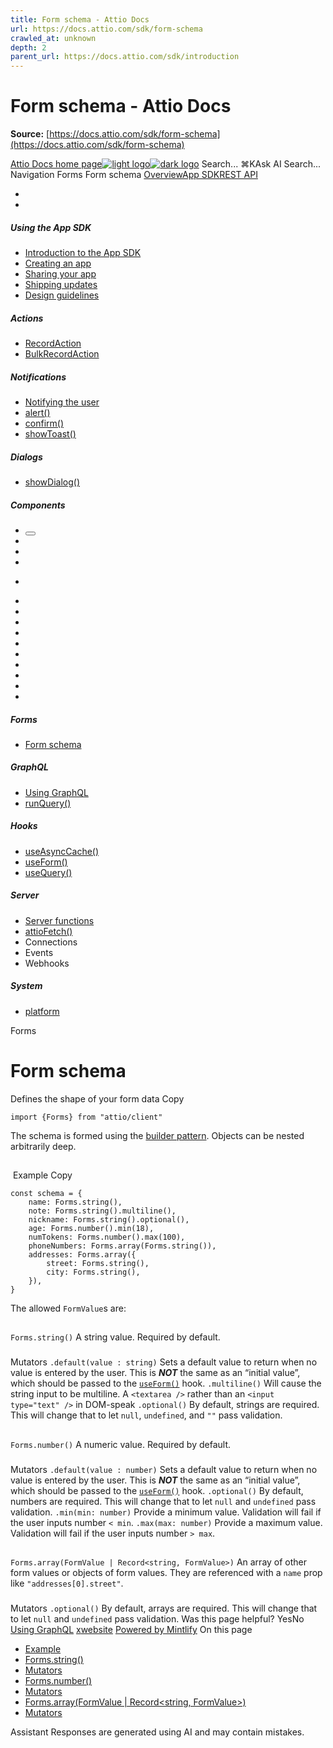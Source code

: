 ```yaml
---
title: Form schema - Attio Docs
url: https://docs.attio.com/sdk/form-schema
crawled_at: unknown
depth: 2
parent_url: https://docs.attio.com/sdk/introduction
---
```


# Form schema - Attio Docs

**Source:** [https://docs.attio.com/sdk/form-schema](https://docs.attio.com/sdk/form-schema)

[Attio Docs home page![light logo](https://mintlify.s3.us-west-1.amazonaws.com/attio/logo/light.svg)![dark logo](https://mintlify.s3.us-west-1.amazonaws.com/attio/logo/dark.svg)](https://docs.attio.com/)
Search...
⌘KAsk AI
Search...
Navigation
Forms
Form schema
[Overview](https://docs.attio.com/docs/overview)[App SDK](https://docs.attio.com/sdk/introduction)[REST API](https://docs.attio.com/rest-api/overview)
* [](https://build.attio.com/)
* [](https://attio.com/help)
##### Using the App SDK
  * [Introduction to the App SDK](https://docs.attio.com/sdk/introduction)
  * [Creating an app](https://docs.attio.com/sdk/creating-an-app)
  * [Sharing your app](https://docs.attio.com/sdk/sharing-your-app)
  * [Shipping updates](https://docs.attio.com/sdk/shipping-updates)
  * [Design guidelines](https://docs.attio.com/sdk/design-guidelines)


##### Actions
  * [RecordAction](https://docs.attio.com/sdk/actions/record-action)
  * [BulkRecordAction](https://docs.attio.com/sdk/actions/bulk-record-action)


##### Notifications
  * [Notifying the user](https://docs.attio.com/sdk/notifications/notifications)
  * [alert()](https://docs.attio.com/sdk/notifications/alert)
  * [confirm()](https://docs.attio.com/sdk/notifications/confirm)
  * [showToast()](https://docs.attio.com/sdk/notifications/show-toast)


##### Dialogs
  * [showDialog()](https://docs.attio.com/sdk/dialogs/show-dialog)


##### Components
  * [<Button />](https://docs.attio.com/sdk/components/button)
  * [<Checkbox />](https://docs.attio.com/sdk/components/checkbox)
  * [<Column />](https://docs.attio.com/sdk/components/column)
  * [<Combobox />](https://docs.attio.com/sdk/components/combobox)
  * [<Form />](https://docs.attio.com/sdk/components/form)
  * [<Link />](https://docs.attio.com/sdk/components/link)
  * [<NumberInput />](https://docs.attio.com/sdk/components/number-input)
  * [<Row />](https://docs.attio.com/sdk/components/row)
  * [<Section />](https://docs.attio.com/sdk/components/section)
  * [<SubmitButton />](https://docs.attio.com/sdk/components/submit-button)
  * [<TextBlock />](https://docs.attio.com/sdk/components/text-block)
  * [<TextInput />](https://docs.attio.com/sdk/components/text-input)
  * [<Toggle />](https://docs.attio.com/sdk/components/toggle)
  * [<Typography />](https://docs.attio.com/sdk/components/typography)
  * [<WithState />](https://docs.attio.com/sdk/components/with-state)


##### Forms
  * [Form schema](https://docs.attio.com/sdk/form-schema)


##### GraphQL
  * [Using GraphQL](https://docs.attio.com/sdk/graphql/graphql)
  * [runQuery()](https://docs.attio.com/sdk/graphql/run-query)


##### Hooks
  * [useAsyncCache()](https://docs.attio.com/sdk/hooks/use-async-cache)
  * [useForm()](https://docs.attio.com/sdk/hooks/use-form)
  * [useQuery()](https://docs.attio.com/sdk/hooks/use-query)


##### Server
  * [Server functions](https://docs.attio.com/sdk/server/server-functions)
  * [attioFetch()](https://docs.attio.com/sdk/server/attio-fetch)
  * Connections
  * Events
  * Webhooks


##### System
  * [platform](https://docs.attio.com/sdk/system/platform)


Forms
# Form schema
Defines the shape of your form data
Copy
```
import {Forms} from "attio/client"
```

The schema is formed using the [builder pattern](https://howtodoinjava.com/design-patterns/creational/builder-pattern-in-java/). Objects can be nested arbitrarily deep.
## 
[​](https://docs.attio.com/sdk/form-schema#example)
Example
Copy
```
const schema = {
    name: Forms.string(),
    note: Forms.string().multiline(),
    nickname: Forms.string().optional(),
    age: Forms.number().min(18),
    numTokens: Forms.number().max(100),
    phoneNumbers: Forms.array(Forms.string()),
    addresses: Forms.array({
        street: Forms.string(),
        city: Forms.string(),
    }),
}
```

The allowed `FormValue`s are:
## 
[​](https://docs.attio.com/sdk/form-schema#forms-string)
`Forms.string()`
A string value. Required by default.
### 
[​](https://docs.attio.com/sdk/form-schema#mutators)
Mutators
`.default(value : string)`
Sets a default value to return when no value is entered by the user.
This is _**NOT**_ the same as an “initial value”, which should be passed to the [`useForm()`](https://docs.attio.com/sdk/hooks/use-form) hook.
`.multiline()`
Will cause the string input to be multiline.
A `<textarea />` rather than an `<input type="text" />` in DOM-speak
`.optional()`
By default, strings are required. This will change that to let `null`, `undefined`, and `""` pass validation.
## 
[​](https://docs.attio.com/sdk/form-schema#forms-number)
`Forms.number()`
A numeric value. Required by default.
### 
[​](https://docs.attio.com/sdk/form-schema#mutators-2)
Mutators
`.default(value : number)`
Sets a default value to return when no value is entered by the user.
This is _**NOT**_ the same as an “initial value”, which should be passed to the [`useForm()`](https://docs.attio.com/sdk/hooks/use-form) hook.
`.optional()`
By default, numbers are required. This will change that to let `null` and `undefined` pass validation.
`.min(min: number)`
Provide a minimum value. Validation will fail if the user inputs number `< min`.
`.max(max: number)`
Provide a maximum value. Validation will fail if the user inputs number `> max`.
## 
[​](https://docs.attio.com/sdk/form-schema#forms-array-formvalue-%7C-record%3Cstring%2C-formvalue%3E)
`Forms.array(FormValue | Record<string, FormValue>)`
An array of other form values or objects of form values.
They are referenced with a `name` prop like `"addresses[0].street"`.
### 
[​](https://docs.attio.com/sdk/form-schema#mutators-3)
Mutators
`.optional()`
By default, arrays are required. This will change that to let `null` and `undefined` pass validation.
Was this page helpful?
YesNo
[<WithState />](https://docs.attio.com/sdk/components/with-state)[Using GraphQL](https://docs.attio.com/sdk/graphql/graphql)
[x](https://x.com/Attio)[website](https://attio.com)
[Powered by Mintlify](https://mintlify.com/preview-request?utm_campaign=poweredBy&utm_medium=referral&utm_source=docs.attio.com)
On this page
  * [Example](https://docs.attio.com/sdk/form-schema#example)
  * [Forms.string()](https://docs.attio.com/sdk/form-schema#forms-string)
  * [Mutators](https://docs.attio.com/sdk/form-schema#mutators)
  * [Forms.number()](https://docs.attio.com/sdk/form-schema#forms-number)
  * [Mutators](https://docs.attio.com/sdk/form-schema#mutators-2)
  * [Forms.array(FormValue | Record<string, FormValue>)](https://docs.attio.com/sdk/form-schema#forms-array-formvalue-%7C-record%3Cstring%2C-formvalue%3E)
  * [Mutators](https://docs.attio.com/sdk/form-schema#mutators-3)


Assistant
Responses are generated using AI and may contain mistakes.

